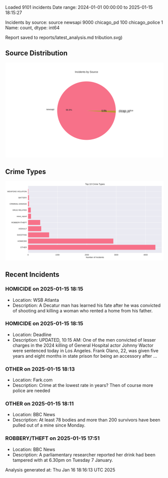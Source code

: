 
Loaded 9101 incidents
Date range: 2024-01-01 00:00:00 to 2025-01-15 18:15:27

Incidents by source:
source
newsapi           9000
chicago_pd         100
chicago_police       1
Name: count, dtype: int64

Report saved to reports/latest_analysis.md
tribution.svg)

## Source Distribution
![Source Distribution](images/source_distribution.svg)

## Crime Types
![Crime Types](images/crime_types.svg)

## Recent Incidents

### HOMICIDE on 2025-01-15 18:15
- Location: WSB Atlanta
- Description: A Decatur man has learned his fate after he was convicted of shooting and killing a woman who rented a home from his father.


### HOMICIDE on 2025-01-15 18:15
- Location: Deadline
- Description: UPDATED, 10:15 AM: One of the men convicted of lesser charges in the 2024 killing of General Hospital actor Johnny Wactor were sentenced today in Los Angeles. Frank Olano, 22, was given five years and eight months in state prison for being an accessory after …


### OTHER on 2025-01-15 18:13
- Location: Fark.com
- Description: Crime at the lowest rate in years? Then of course more police are needed


### OTHER on 2025-01-15 18:11
- Location: BBC News
- Description: At least 78 bodies and more than 200 survivors have been pulled out of a mine since Monday.


### ROBBERY/THEFT on 2025-01-15 17:51
- Location: BBC News
- Description: A parliamentary researcher reported her drink had been tampered with at 6.30pm on Tuesday 7 January.

Analysis generated at: Thu Jan 16 18:16:13 UTC 2025
